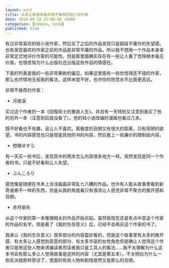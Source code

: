 ```yaml
---
layout: post
title: 从本人角度来看非常不推荐的轻小说作家
date: 2019-09-20 21:00:00 +0800
categories: [nokosu, book]
published: true
---
```


有过非常喜欢的轻小说作家，然后买了之后的作品发现只是超级平庸作的失望感。也有发现喜欢的作家之前的作品是非常平庸的作品。所以我不想用一个作品本身来非常定式地评价作家的可能性。但是那里面确实存在有一些让人看了觉得根本毫无价值，也很苦恼为什么出版社还出版这些作品的情感在。

下面的列表是我的一些非常果断的偏见，如果这里面有一些你觉得还不错的作家，那么也尽情地无视我的看法，这样未尝不好。也许你的欣赏水平比我更高远。

非常不推荐的作家：

* 月夜淚

买过这个作者的一本《回復術士的重啟人生》，并且有一天特别又注意到我买了他的另外一本（注意到后就没看了）。他的轻小说改编的漫画也看过几本。

既不好看也不有趣，且让人不喜欢。离极度的丑陋又有很大的距离，只有简陋的欲望。书的内容感觉也只是借鉴其他的书的内容，然后套上一些廉价的限制级内容。

* 柑橘ゆすら

有一天买一些书后，发现其中的两本怎么内容很多地方一样。突然发现是同一个作者的书。只是不好看和让人失望。

* ぶんころり

感觉像是随便在书本上涂涂画画非常乱七八糟的作品。也许有人能从故事里看到新奇或者不一样的东西，但是从我的角度看只有很浓让人感觉非常不聚合的推开感和丑陋。

* 赤月驱矢

从这个作家的第一本推理相关的作品开始买起。虽然我现在还是有点中意这个作家的作品的名字。但是看了《我的生存意义》后，已经不会再买这个作家的书了。

我承认《我的生存意义》很多部分的内容蛮好看的，但是这个故事里有太多的推开感、有太多让人感觉到恶意的部分、有太多华丽的女性角色但是确让人觉得这个作者只是用这些人物来诱骗读者而读者我只是工具人的看法……我不太理解为什么这本书会有那么多让人觉得故事是这样的内容（尤其是第五本）。不太明白为什么一些反派就那样原谅了，里面的有些人物和剧情居然又是那么的丑陋。
